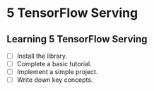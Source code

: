 # 5 TensorFlow Serving

## Learning 5 TensorFlow Serving
- [ ] Install the library.
- [ ] Complete a basic tutorial.
- [ ] Implement a simple project.
- [ ] Write down key concepts.
